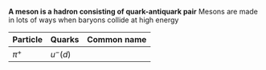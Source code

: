**A meson is a hadron consisting of quark-antiquark pair**
Mesons are made in lots of ways when baryons collide at high energy

|Particle|Quarks| Common name |
|---  |---  | --- |
|$\pi^{+}$|$u^{-}(d)$|